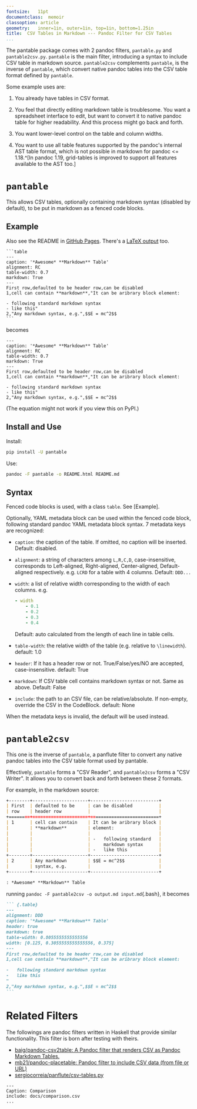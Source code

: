 ```yaml
---
fontsize:	11pt
documentclass:	memoir
classoption: article
geometry:	inner=1in, outer=1in, top=1in, bottom=1.25in
title:	CSV Tables in Markdown --- Pandoc Filter for CSV Tables
...
```


The pantable package comes with 2 pandoc filters, `pantable.py` and `pantable2csv.py`. `pantable` is the main filter, introducing a syntax to include CSV table in markdown source. `pantable2csv` complements `pantable`, is the inverse of `pantable`, which convert native pandoc tables into the CSV table format defined by `pantable`.

Some example uses are:

1. You already have tables in CSV format.

2. You feel that directly editing markdown table is troublesome. You want a spreadsheet interface to edit, but want to convert it to native pandoc table for higher readability. And this process might go back and forth.

3. You want lower-level control on the table and column widths.

4. You want to use all table features supported by the pandoc's internal AST table format, which is not possible in markdown for pandoc \<= 1.18.^[In pandoc 1.19, grid-tables is improved to support all features available to the AST too.]

# `pantable`

This allows CSV tables, optionally containing markdown syntax (disabled by default), to be put in markdown as a fenced code blocks.

## Example

Also see the README in [GitHub Pages](https://ickc.github.io/pantable/). There's a [LaTeX output](https://ickc.github.io/pantable/README.pdf) too.

~~~
```table
---
caption: '*Awesome* **Markdown** Table'
alignment: RC
table-width: 0.7
markdown: True
---
First row,defaulted to be header row,can be disabled
1,cell can contain **markdown**,"It can be aribrary block element:

- following standard markdown syntax
- like this"
2,"Any markdown syntax, e.g.",$$E = mc^2$$
```
~~~

becomes

```table
---
caption: '*Awesome* **Markdown** Table'
alignment: RC
table-width: 0.7
markdown: True
---
First row,defaulted to be header row,can be disabled
1,cell can contain **markdown**,"It can be aribrary block element:

- following standard markdown syntax
- like this"
2,"Any markdown syntax, e.g.",$$E = mc^2$$
```

(The equation might not work if you view this on PyPI.)

## Install and Use

Install:

```bash
pip install -U pantable
```

Use:

```bash
pandoc -F pantable -o README.html README.md
```

## Syntax

Fenced code blocks is used, with a class `table`. See [Example].

Optionally, YAML metadata block can be used within the fenced code block, following standard pandoc YAML metadata block syntax. 7 metadata keys are recognized:

-   `caption`: the caption of the table. If omitted, no caption will be inserted.
    Default: disabled.

-   `alignment`: a string of characters among `L,R,C,D`, case-insensitive,
        corresponds to Left-aligned, Right-aligned,
        Center-aligned, Default-aligned respectively.
    e.g. `LCRD` for a table with 4 columns.
    Default: `DDD...`

-   `width`: a list of relative width corresponding to the width of each columns.
    e.g.

    ```yaml
    - width
        - 0.1
        - 0.2
        - 0.3
        - 0.4
    ```

    Default: auto calculated from the length of each line in table cells.

-   `table-width`: the relative width of the table (e.g. relative to `\linewidth`).
    default: 1.0

-   `header`: If it has a header row or not.
    True/False/yes/NO are accepted, case-insensitive.
    default: True

-   `markdown`: If CSV table cell contains markdown syntax or not.
     Same as above.
     Default: False

-   `include`: the path to an CSV file, can be relative/absolute.
    If non-empty, override the CSV in the CodeBlock.
    default: None

When the metadata keys is invalid, the default will be used instead.

# `pantable2csv`

This one is the inverse of `pantable`, a panflute filter to convert any native pandoc tables into the CSV table format used by pantable.

Effectively, `pantable` forms a "CSV Reader", and `pantable2csv` forms a "CSV Writer". It allows you to convert back and forth between these 2 formats.

For example, in the markdown source:

~~~markdown
+--------+---------------------+--------------------------+
| First  | defaulted to be     | can be disabled          |
| row    | header row          |                          |
+========+=====================+==========================+
| 1      | cell can contain    | It can be aribrary block |
|        | **markdown**        | element:                 |
|        |                     |                          |
|        |                     | -   following standard   |
|        |                     |     markdown syntax      |
|        |                     | -   like this            |
+--------+---------------------+--------------------------+
| 2      | Any markdown        | $$E = mc^2$$             |
|        | syntax, e.g.        |                          |
+--------+---------------------+--------------------------+

: *Awesome* **Markdown** Table
~~~

running `pandoc -F pantable2csv -o output.md input.md`{.bash}, it becomes

~~~markdown
``` {.table}
---
alignment: DDD
caption: '*Awesome* **Markdown** Table'
header: true
markdown: true
table-width: 0.8055555555555556
width: [0.125, 0.3055555555555556, 0.375]
---
First row,defaulted to be header row,can be disabled
1,cell can contain **markdown**,"It can be aribrary block element:

-   following standard markdown syntax
-   like this
"
2,"Any markdown syntax, e.g.",$$E = mc^2$$
```
~~~

# Related Filters

The followings are pandoc filters written in Haskell that provide similar functionality. This filter is born after testing with theirs.

-   [baig/pandoc-csv2table: A Pandoc filter that renders CSV as Pandoc Markdown Tables.](https://github.com/baig/pandoc-csv2table)
-   [mb21/pandoc-placetable: Pandoc filter to include CSV data (from file or URL)](https://github.com/mb21/pandoc-placetable)
-   [sergiocorreia/panflute/csv-tables.py](https://github.com/sergiocorreia/panflute/blob/1ddcaba019b26f41f8c4f6f66a8c6540a9c5f31a/docs/source/csv-tables.py)

```table
---
Caption: Comparison
include: docs/comparison.csv
...
```

